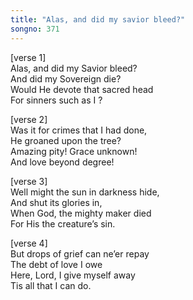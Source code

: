 ```yaml
---
title: "Alas, and did my savior bleed?"
songno: 371
---
```

[verse 1]  
Alas, and did my Savior bleed?  
And did my Sovereign die?  
Would He devote that sacred head  
For sinners such as I ?  
  
[verse 2]  
Was it for crimes that I had done,  
He groaned upon the tree?  
Amazing pity! Grace unknown!  
And love beyond degree!  
  
[verse 3]  
Well might the sun in darkness hide,  
And shut its glories in,  
When God, the mighty maker died  
For His the creature’s sin.  
  
[verse 4]  
But drops of grief can ne’er repay  
The debt of love I owe  
Here, Lord, I give myself away  
Tis all that I can do.  
